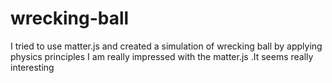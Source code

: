 # wrecking-ball
I tried to use matter.js and created a simulation of wrecking ball by applying physics principles
I am really impressed with the matter.js .It seems really interesting
